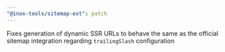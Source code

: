 ```yaml
---
"@inox-tools/sitemap-ext": patch
---
```


Fixes generation of dynamic SSR URLs to behave the same as the official sitemap integration regarding `trailingSlash` configuration
